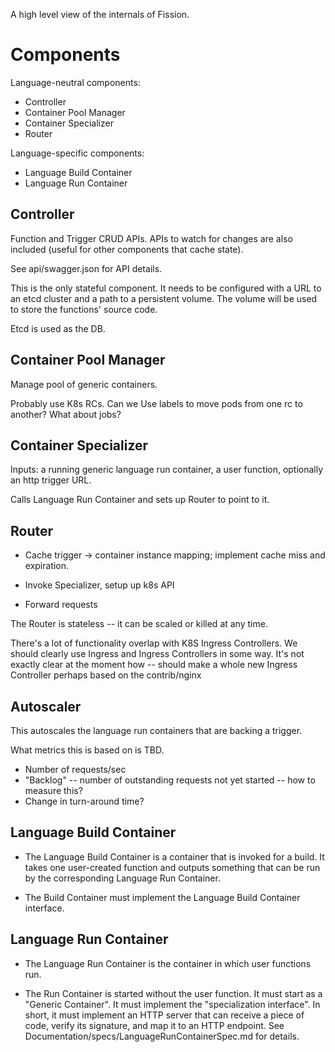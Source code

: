 
A high level view of the internals of Fission.

Components
==========

Language-neutral components:

 * Controller
 * Container Pool Manager
 * Container Specializer
 * Router

Language-specific components:

 * Language Build Container
 * Language Run Container


Controller
----------

Function and Trigger CRUD APIs.  APIs to watch for changes are also
included (useful for other components that cache state).

See api/swagger.json for API details.

This is the only stateful component.  It needs to be configured with a
URL to an etcd cluster and a path to a persistent volume.  The volume
will be used to store the functions' source code.

Etcd is used as the DB.


Container Pool Manager 
----------------------

Manage pool of generic containers.

Probably use K8s RCs.  Can we Use labels to move pods from one rc to
another?  What about jobs?

Container Specializer
---------------------

Inputs: a running generic language run container, a user function,
optionally an http trigger URL.

Calls Language Run Container and sets up Router to point to it.


Router
------

- Cache trigger -> container instance mapping; implement cache miss and expiration.

- Invoke Specializer, setup up k8s API 

- Forward requests

The Router is stateless -- it can be scaled or killed at any time.

There's a lot of functionality overlap with K8S Ingress Controllers.
We should clearly use Ingress and Ingress Controllers in some way.
It's not exactly clear at the moment how -- should make a whole new
Ingress Controller perhaps based on the contrib/nginx


Autoscaler
----------

This autoscales the language run containers that are backing a
trigger.

What metrics this is based on is TBD.

- Number of requests/sec
- "Backlog" -- number of outstanding requests not yet started -- how to measure this?
- Change in turn-around time?


Language Build Container
------------------------

* The Language Build Container is a container that is invoked for a
  build.  It takes one user-created function and outputs something
  that can be run by the corresponding Language Run Container.

* The Build Container must implement the Language Build Container
  interface.


Language Run Container
----------------------

* The Language Run Container is the container in which user functions
  run.

* The Run Container is started without the user function.  It must
  start as a "Generic Container".  It must implement the
  "specialization interface".  In short, it must implement an HTTP
  server that can receive a piece of code, verify its signature, and
  map it to an HTTP endpoint.  See
  Documentation/specs/LanguageRunContainerSpec.md for details.



